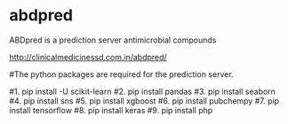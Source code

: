 # abdpred
ABDpred is a prediction server antimicrobial compounds

http://clinicalmedicinessd.com.in/abdpred/

#The python packages are required for the prediction server.

#1. pip install -U scikit-learn
#2. pip install pandas
#3. pip install seaborn
#4. pip install sns
#5. pip install xgboost
#6. pip install pubchempy
#7. pip install tensorflow
#8. pip install keras
#9. pip install php
